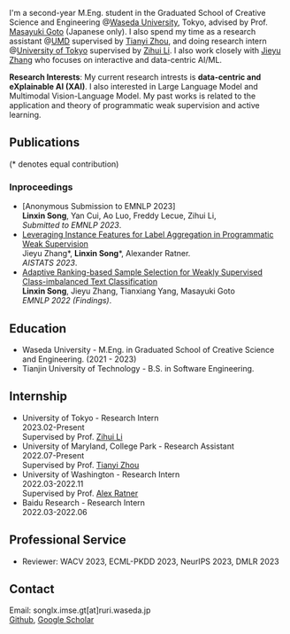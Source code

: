 I'm a second-year M.Eng. student in the Graduated School of Creative Science and Engineering @[Waseda University](https://www.waseda.jp/top/en/), Tokyo, advised by Prof. [Masayuki Goto](http://www.it.mgmt.waseda.ac.jp/) (Japanese only). I also spend my time as a research assistant @[UMD](https://www.umd.edu/) supervised by [Tianyi Zhou](https://tianyizhou.github.io/), and doing research intern @[University of Tokyo](https://www.u-tokyo.ac.jp/en/) supervised by [Zihui Li](https://ireneli.eu/). I also work closely with [Jieyu Zhang](https://jieyuz2.github.io/) who focuses on interactive and data-centric AI/ML.

**Research Interests**: My current research intrests is **data-centric and eXplainable AI (XAI)**. I also interested in Large Language Model and Multimodal Vision-Language Model. My past works is related to the application and theory of programmatic weak supervision and active learning.

## Publications
(\* denotes equal contribution)


### Inproceedings
- [Anonymous Submission to EMNLP 2023]
<br>**Linxin Song**, Yan Cui, Ao Luo, Freddy Lecue, Zihui Li, 
<br>*Submitted to EMNLP 2023*.
- [Leveraging Instance Features for Label Aggregation in Programmatic Weak Supervision](https://proceedings.mlr.press/v206/zhang23a.html)
<br>Jieyu Zhang\*, **Linxin Song**\*, Alexander Ratner.
<br>*AISTATS 2023*.
- [Adaptive Ranking-based Sample Selection for Weakly Supervised Class-imbalanced Text Classification
](https://aclanthology.org/2022.findings-emnlp.119/)
<br>**Linxin Song**, Jieyu Zhang, Tianxiang Yang, Masayuki Goto
<br>*EMNLP 2022 (Findings)*.


## Education
- Waseda University - M.Eng. in Graduated School of Creative Science and Engineering. (2021 - 2023)
- Tianjin University of Technology - B.S. in Software Engineering.

## Internship
- University of Tokyo - Research Intern
<br> 2023.02-Present
<br> Supervised by Prof. [Zihui Li](https://ireneli.eu/)
- University of Maryland, College Park - Research Assistant
<br> 2022.07-Present
<br> Supervised by Prof. [Tianyi Zhou](https://tianyizhou.github.io/)
- University of Washington - Research Intern
<br> 2022.03-2022.11
<br> Supervised by Prof. [Alex Ratner](https://ajratner.github.io/)
- Baidu Research - Research Intern
<br> 2022.03-2022.06


## Professional Service
- Reviewer: WACV 2023, ECML-PKDD 2023, NeurIPS 2023, DMLR 2023

## Contact
Email: songlx.imse.gt\[at\]ruri.waseda.jp
<br>[Github](https://github.com/LinxinS97), [Google Scholar](https://scholar.google.com/citations?user=IjqXzSwAAAAJ)
